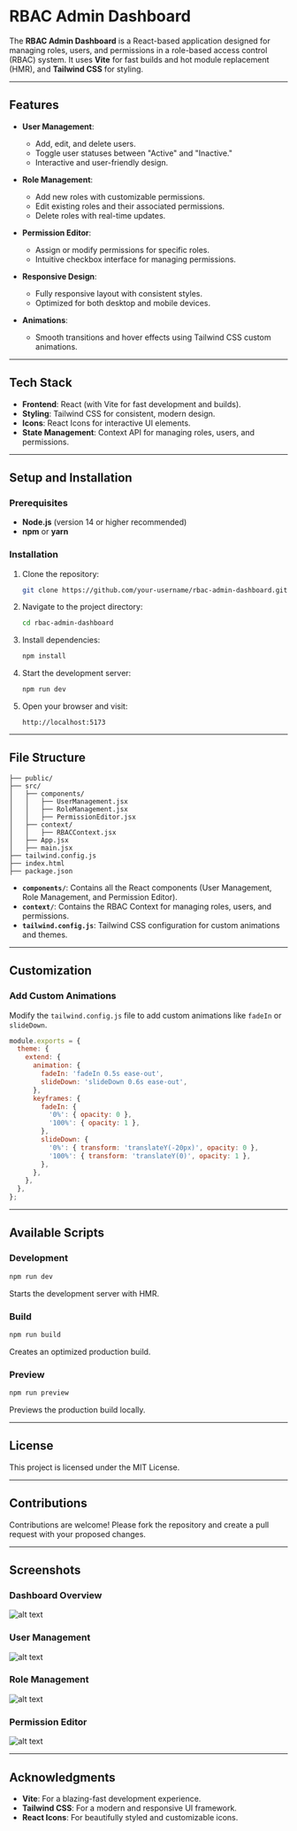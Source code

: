 
# **RBAC Admin Dashboard**

The **RBAC Admin Dashboard** is a React-based application designed for managing roles, users, and permissions in a role-based access control (RBAC) system. It uses **Vite** for fast builds and hot module replacement (HMR), and **Tailwind CSS** for styling.

---

## **Features**
- **User Management**:
  - Add, edit, and delete users.
  - Toggle user statuses between "Active" and "Inactive."
  - Interactive and user-friendly design.

- **Role Management**:
  - Add new roles with customizable permissions.
  - Edit existing roles and their associated permissions.
  - Delete roles with real-time updates.

- **Permission Editor**:
  - Assign or modify permissions for specific roles.
  - Intuitive checkbox interface for managing permissions.

- **Responsive Design**:
  - Fully responsive layout with consistent styles.
  - Optimized for both desktop and mobile devices.

- **Animations**:
  - Smooth transitions and hover effects using Tailwind CSS custom animations.

---

## **Tech Stack**
- **Frontend**: React (with Vite for fast development and builds).
- **Styling**: Tailwind CSS for consistent, modern design.
- **Icons**: React Icons for interactive UI elements.
- **State Management**: Context API for managing roles, users, and permissions.

---

## **Setup and Installation**

### **Prerequisites**
- **Node.js** (version 14 or higher recommended)
- **npm** or **yarn**

### **Installation**
1. Clone the repository:
   ```bash
   git clone https://github.com/your-username/rbac-admin-dashboard.git
   ```

2. Navigate to the project directory:
   ```bash
   cd rbac-admin-dashboard
   ```

3. Install dependencies:
   ```bash
   npm install
   ```

4. Start the development server:
   ```bash
   npm run dev
   ```

5. Open your browser and visit:
   ```
   http://localhost:5173
   ```

---

## **File Structure**
```
├── public/
├── src/
│   ├── components/
│   │   ├── UserManagement.jsx
│   │   ├── RoleManagement.jsx
│   │   ├── PermissionEditor.jsx
│   ├── context/
│   │   ├── RBACContext.jsx
│   ├── App.jsx
│   ├── main.jsx
├── tailwind.config.js
├── index.html
├── package.json
```

- **`components/`**: Contains all the React components (User Management, Role Management, and Permission Editor).
- **`context/`**: Contains the RBAC Context for managing roles, users, and permissions.
- **`tailwind.config.js`**: Tailwind CSS configuration for custom animations and themes.

---

## **Customization**

### **Add Custom Animations**
Modify the `tailwind.config.js` file to add custom animations like `fadeIn` or `slideDown`.

```javascript
module.exports = {
  theme: {
    extend: {
      animation: {
        fadeIn: 'fadeIn 0.5s ease-out',
        slideDown: 'slideDown 0.6s ease-out',
      },
      keyframes: {
        fadeIn: {
          '0%': { opacity: 0 },
          '100%': { opacity: 1 },
        },
        slideDown: {
          '0%': { transform: 'translateY(-20px)', opacity: 0 },
          '100%': { transform: 'translateY(0)', opacity: 1 },
        },
      },
    },
  },
};
```

---

## **Available Scripts**

### **Development**
```bash
npm run dev
```
Starts the development server with HMR.

### **Build**
```bash
npm run build
```
Creates an optimized production build.

### **Preview**
```bash
npm run preview
```
Previews the production build locally.

---

## **License**

This project is licensed under the MIT License.

---

## **Contributions**

Contributions are welcome! Please fork the repository and create a pull request with your proposed changes.

---

## **Screenshots**

### **Dashboard Overview**
![alt text](Dashboard_Overview.png)

### **User Management**
![alt text](User_Management.png)

### **Role Management**
![alt text](Role_Management.png)

### **Permission Editor**
![alt text](Permission_Editor.png)

---

## **Acknowledgments**
- **Vite**: For a blazing-fast development experience.
- **Tailwind CSS**: For a modern and responsive UI framework.
- **React Icons**: For beautifully styled and customizable icons.

